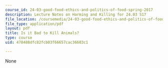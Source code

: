 ```yaml
---
course_id: 24-03-good-food-ethics-and-politics-of-food-spring-2017
description: Lecture Notes on Harming and Killing for 24.03 S17
file_location: /coursemedia/24-03-good-food-ethics-and-politics-of-food-spring-2017/478488dfc82fcb03f66657cac36603c1_MIT24_03S17_lec17.pdf
file_type: application/pdf
layout: pdf
title: Is it Bad to Kill Animals?
type: course
uid: 478488dfc82fcb03f66657cac36603c1

---
```

None
